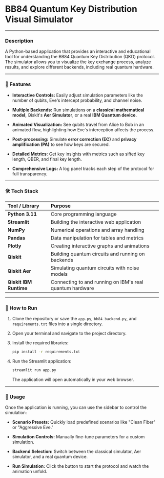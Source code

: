 # BB84 Quantum Key Distribution Visual Simulator

---

### Description

A Python-based application that provides an interactive and educational tool for understanding the BB84 Quantum Key Distribution (QKD) protocol. The simulator allows you to visualize the key exchange process, analyze results, and explore different backends, including real quantum hardware.

---

### 🔧 Features

* **Interactive Controls:** Easily adjust simulation parameters like the number of qubits, Eve's intercept probability, and channel noise.

* **Multiple Backends:** Run simulations on a **classical mathematical model**, Qiskit's **Aer Simulator**, or a real **IBM Quantum device**.

* **Animated Visualization:** See qubits travel from Alice to Bob in an animated flow, highlighting how Eve's interception affects the process.

* **Post-processing:** Simulate **error correction (EC)** and **privacy amplification (PA)** to see how keys are secured.

* **Detailed Metrics:** Get key insights with metrics such as sifted key length, QBER, and final key length.

* **Comprehensive Logs:** A log panel tracks each step of the protocol for full transparency.

---

### 🛠️ Tech Stack

| Tool / Library | Purpose |
| :--- | :--- |
| **Python 3.11** | Core programming language |
| **Streamlit** | Building the interactive web application |
| **NumPy** | Numerical operations and array handling |
| **Pandas** | Data manipulation for tables and metrics |
| **Plotly** | Creating interactive graphs and animations |
| **Qiskit** | Building quantum circuits and running on backends |
| **Qiskit Aer** | Simulating quantum circuits with noise models |
| **Qiskit IBM Runtime** | Connecting to and running on IBM's real quantum hardware |

---

### 🚀 How to Run

1.  Clone the repository or save the `app.py`, `bb84_backend.py`, and `requirements.txt` files into a single directory.

2.  Open your terminal and navigate to the project directory.

3.  Install the required libraries:

    ```bash
    pip install -r requirements.txt
    ```

4.  Run the Streamlit application:

    ```bash
    streamlit run app.py
    ```

    The application will open automatically in your web browser.

---

### 📝 Usage

Once the application is running, you can use the sidebar to control the simulation:

* **Scenario Presets:** Quickly load predefined scenarios like "Clean Fiber" or "Aggressive Eve."

* **Simulation Controls:** Manually fine-tune parameters for a custom simulation.

* **Backend Selection:** Switch between the classical simulator, Aer simulator, and a real quantum device.

* **Run Simulation:** Click the button to start the protocol and watch the animation unfold.
